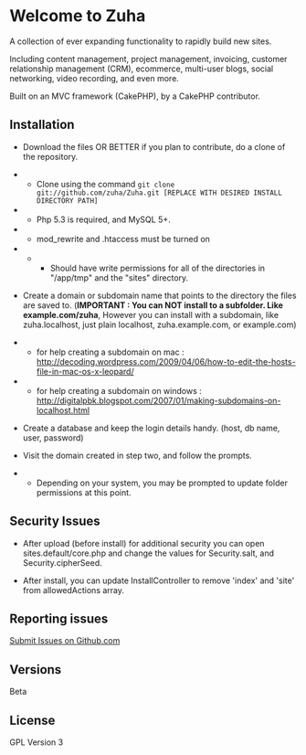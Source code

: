 # Welcome to Zuha
A collection of ever expanding functionality to rapidly build new sites.

Including content management, project management, invoicing, customer relationship management (CRM), ecommerce, multi-user blogs, social networking, video recording, and even more.

Built on an MVC framework (CakePHP), by a CakePHP contributor.


## Installation

* Download the files OR BETTER if you plan to contribute, do a clone of the repository.

* * Clone using the command `git clone git://github.com/zuha/Zuha.git [REPLACE WITH DESIRED INSTALL DIRECTORY PATH]`

* * Php 5.3 is required, and MySQL 5+. 

* * mod_rewrite and .htaccess must be turned on

* * * Should have write permissions for all of the directories in "/app/tmp" and the "sites" directory. 

* Create a domain or subdomain name that points to the directory the files are saved to. (**IMPORTANT : You can NOT install to a subfolder.  Like example.com/zuha**, However you can install with a subdomain, like zuha.localhost, just plain localhost, zuha.example.com, or example.com)

* * for help creating a subdomain on mac : http://decoding.wordpress.com/2009/04/06/how-to-edit-the-hosts-file-in-mac-os-x-leopard/

* * for help creating a subdomain on windows : http://digitalpbk.blogspot.com/2007/01/making-subdomains-on-localhost.html

* Create a database and keep the login details handy. (host, db name, user, password)

* Visit the domain created in step two, and follow the prompts. 

* * Depending on your system, you may be prompted to update folder permissions at this point.  

## Security Issues

* After upload (before install) for additional security you can open sites.default/core.php and change the values for Security.salt, and Security.cipherSeed.
 
* After install, you can update InstallController to remove 'index' and 'site' from allowedActions array.

## Reporting issues

[Submit Issues on Github.com](https://github.com/zuha/zuha/issues) 

## Versions

Beta

## License

GPL Version 3